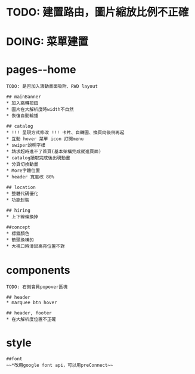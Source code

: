 # TODO: 建置路由，圖片縮放比例不正確

# DOING: 菜單建置

# pages--home 
    TODO: 是否加入滾動畫面吸附、RWD layout

    ## mainBanner
    * 加入跳轉按鈕
    * 圖片在大解析度時width不自然
    * 恢復自動輪播

    ## catalog
    * !!! 呈現方式修改 !!! 卡片、自轉圖、換頁向後倒再起
    * 互動 hover 菜單 icon 打開menu
    * swiper說明字樣
    * 請求超時進不了首頁(基本架構完成就進頁面) 
    * catalog讀取完成後出現動畫
    * 分頁切換動畫
    * More字體位置
    * header 寬度改 80%

    ## location
    * 整體代碼優化
    * 功能封裝

    ## hiring
    * 上下線條換掉

    ##concept
    * 標籤顏色
    * 箭頭換橫的
    * 大視口時滑鼠高亮位置不對

# components
    TODO: 右側會員popover區塊

    ## header
    * marquee btn hover

    ## header, footer
    * 在大解析度位置不正確

# style
    ##font
    ~~*改用google font api，可以用preConnect~~